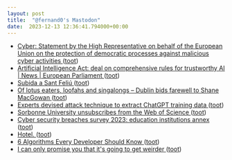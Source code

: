 ```yaml
---
layout: post
title:  "@fernand0's Mastodon"
date:  2023-12-13 12:36:41.794000+00:00
---
```

*  [Cyber: Statement by the High Representative on behalf of the European Union on the protection of democratic processes against malicious cyber activities   ](https://www.consilium.europa.eu/en/press/press-releases/2023/12/07/cyber-statement-by-the-high-representative-on-behalf-of-the-european-union-on-the-protection-of-democratic-processes-against-malicious-cyber-activities/) ([toot](https://mastodon.social/@fernand0/111573139568690375))
*  [Artificial Intelligence Act: deal on comprehensive rules for trustworthy AI  \| News \| European Parliament ](https://www.europarl.europa.eu/news/en/press-room/20231206IPR15699/artificial-intelligence-act-deal-on-comprehensive-rules-for-trustworthy-a) ([toot](https://mastodon.social/@fernand0/111572946389454389))
*  [Subida a Sant Feliú ](https://www.flickr.com/photos/fernand0/53386823907) ([toot](https://mastodon.social/@fernand0/111572922016398100))
*  [Of lotus eaters, loofahs and singalongs – Dublin bids farewell to Shane MacGowan ](https://www.independent.co.uk/news/uk/shane-macgowan-dublin-james-joyce-victorian-outside-b2460910.htm) ([toot](https://mastodon.social/@fernand0/111572674384629100))
*  [Experts devised attack technique to extract ChatGPT training data ](https://securityaffairs.com/155101/hacking/attack-extract-chatgpt-training-data.htm) ([toot](https://mastodon.social/@fernand0/111572449718839164))
*  [Sorbonne University unsubscribes from the Web of Science ](https://www.sorbonne-universite.fr/en/news/sorbonne-university-unsubscribes-web-scienc) ([toot](https://mastodon.social/@fernand0/111570767299729978))
*  [Cyber security breaches survey 2023: education institutions annex ](https://www.gov.uk/government/statistics/cyber-security-breaches-survey-2023/cyber-security-breaches-survey-2023-education-institutions-anne) ([toot](https://mastodon.social/@fernand0/111568877820587253))
*  [Hotel. ](https://avecesunafoto.wordpress.com/2023/12/12/hotel) ([toot](https://mastodon.social/@fernand0/111568806868382060))
*  [6 Algorithms Every Developer Should Know  ](https://medium.com/dare-to-be-better/6-algorithms-every-developer-should-know-f78b609c7e7c) ([toot](https://mastodon.social/@fernand0/111568551316299214))
*  [I can only promise you that it's going to get weirder ](https://www.noahpinion.blog/p/i-can-only-promise-you-that-its-goin) ([toot](https://mastodon.social/@fernand0/111568459607388575))
